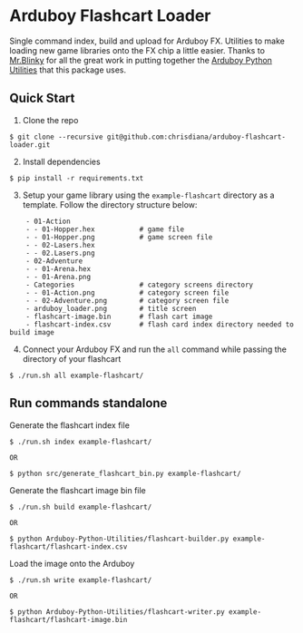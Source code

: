 # Arduboy Flashcart Loader

Single command index, build and upload for Arduboy FX. Utilities to make loading new game libraries onto the FX chip a little easier. Thanks to [Mr.Blinky](https://github.com/MrBlinky) for all the great work in putting together the [Arduboy Python Utilities](https://github.com/MrBlinky/Arduboy-Python-Utilities) that this package uses.


## Quick Start

1. Clone the repo

```
$ git clone --recursive git@github.com:chrisdiana/arduboy-flashcart-loader.git
```

2. Install dependencies

```
$ pip install -r requirements.txt
```

3. Setup your game library using the `example-flashcart` directory as a template. Follow the directory structure below:

```
    - 01-Action
    - - 01-Hopper.hex           # game file
    - - 01-Hopper.png           # game screen file
    - - 02-Lasers.hex
    - - 02.Lasers.png
    - 02-Adventure
    - - 01-Arena.hex
    - - 01-Arena.png
    - Categories                # category screens directory
    - - 01-Action.png           # category screen file
    - - 02-Adventure.png        # category screen file
    - arduboy_loader.png        # title screen
    - flashcart-image.bin       # flash cart image
    - flashcart-index.csv       # flash card index directory needed to build image
```

4. Connect your Arduboy FX and run the `all` command while passing the directory of your flashcart

```
$ ./run.sh all example-flashcart/
```


## Run commands standalone

Generate the flashcart index file

```
$ ./run.sh index example-flashcart/

OR

$ python src/generate_flashcart_bin.py example-flashcart/
```

Generate the flashcart image bin file

```
$ ./run.sh build example-flashcart/

OR

$ python Arduboy-Python-Utilities/flashcart-builder.py example-flashcart/flashcart-index.csv
```

Load the image onto the Arduboy

```
$ ./run.sh write example-flashcart/

OR

$ python Arduboy-Python-Utilities/flashcart-writer.py example-flashcart/flashcart-image.bin
```


